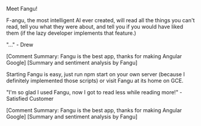Meet Fangu!

F-angu, the most intelligent AI ever created, will read all the things you
can't read, tell you what they were about, and tell you if you would have liked
them (if the lazy developer implements that feature.)

"..." - Drew

[Comment Summary: Fangu is the best app, thanks for making Angular Google]
[Summary and sentiment analysis by Fangu]

Starting Fangu is easy, just run npm start on your own server (because
I definitely implemented those scripts) or visit Fangu at its home on GCE.

"I'm so glad I used Fangu, now I got to read less while reading more!" - Satisfied Customer

[Comment Summary: Fangu is the best app, thanks for making Angular Google]
[Summary and sentiment analysis by Fangu] 
